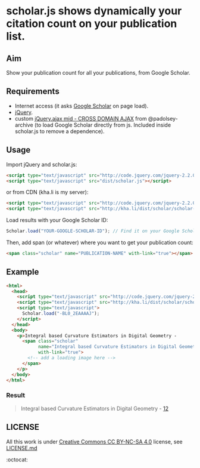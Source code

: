 # scholar.js shows dynamically your citation count on your publication list.

## Aim

Show your publication count for all your publications, from Google Scholar.

## Requirements

- Internet access (it asks [Google Scholar](http://scholar.google.com/) on page load).
- [jQuery](http://jquery.com/).
- custom [jQuery.ajax mid - CROSS DOMAIN AJAX](https://github.com/padolsey-archive/jquery.fn/tree/master/cross-domain-ajax) from @padolsey-archive (to load Google Scholar directly from js. Included inside scholar.js to remove a dependence).

## Usage

Import jQuery and scholar.js:

```html
<script type="text/javascript" src="http://code.jquery.com/jquery-2.2.0.min.js"></script>
<script type="text/javascript" src="dist/scholar.js"></script>
```

or from CDN (kha.li is my server):

```html
<script type="text/javascript" src="http://code.jquery.com/jquery-2.2.0.min.js"></script>
<script type="text/javascript" src="http://kha.li/dist/scholar/scholar-0.1.min.js"></script>
```

Load results with your Google Scholar ID:

```js
Scholar.load("YOUR-GOOGLE-SCHOLAR-ID"); // Find it on your Google Scholar profile
```

Then, add span (or whatever) where you want to get your publication count:

```html
<span class="scholar" name="PUBLICATION-NAME" with-link="true"></span>
```

## Example

```html
<html>
  <head>
    <script type="text/javascript" src="http://code.jquery.com/jquery-2.2.0.min.js"></script>
    <script type="text/javascript" src="http://kha.li/dist/scholar/scholar-0.1.min.js"></script>
    <script type="text/javascript">
      Scholar.load("-BL0_2EAAAAJ");
    </script>
  </head>
  <body>
    <p>Integral based Curvature Estimators in Digital Geometry -
      <span class="scholar"
            name="Integral based Curvature Estimators in Digital Geometry"
            with-link="true">
        <!-- add a loading image here -->
      </span>
    </p>
  </body>
</html>
```

### Result

> Integral based Curvature Estimators in Digital Geometry - [12](https://scholar.google.fr/citations?view_op=view_citation&hl=fr&user=-BL0_2EAAAAJ&citation_for_view=-BL0_2EAAAAJ:u5HHmVD_uO8C)


## LICENSE

All this work is under [Creative Commons CC BY-NC-SA 4.0](http://creativecommons.org/licenses/by-nc-sa/4.0/) license, see [LICENSE.md](https://github.com/jlevallois/scholar.js/blob/master/LICENSE.md)

:octocat:
